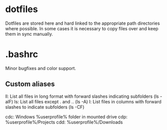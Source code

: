 # dotfiles
Dotfiles are stored here and hard linked to the appropriate path directories where possible. In some cases it is necessary to copy files over and keep them in sync manually.

# .bashrc
Minor bugfixes and color support.

## Custom aliases

ll: List all files in long format with forward slashes indicating subfolders (ls -alF)
ls: List all files except . and .. (ls -A)
l:  List files in columns with forward slashes to indicate subfolders (ls -CF)

cdc: Windows %userprofile% folder in mounted drive
cdp: %userprofile%/Projects
cdd: %userprofile%/Downloads
